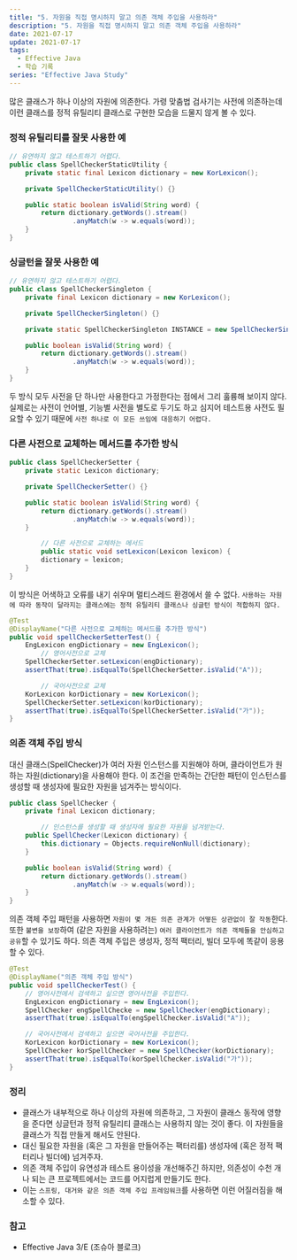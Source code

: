 ```yaml
---
title: "5. 자원을 직접 명시하지 말고 의존 객체 주입을 사용하라"
description: "5. 자원을 직접 명시하지 말고 의존 객체 주입을 사용하라"
date: 2021-07-17
update: 2021-07-17
tags:
  - Effective Java
  - 학습 기록
series: "Effective Java Study"
---
```


많은 클래스가 하나 이상의 자원에 의존한다. 가령 맞춤법 검사기는 사전에 의존하는데 이런 클래스를 정적 유틸리티 클래스로 구현한 모습을 드물지 않게 볼 수 있다.

### 정적 유틸리티를 잘못 사용한 예

```java
// 유연하지 않고 테스트하기 어렵다.
public class SpellCheckerStaticUtility {
    private static final Lexicon dictionary = new KorLexicon();

    private SpellCheckerStaticUtility() {}

    public static boolean isValid(String word) {
        return dictionary.getWords().stream()
                .anyMatch(w -> w.equals(word));
    }
}
```

### 싱글턴을 잘못 사용한 예

```java
// 유연하지 않고 테스트하기 어렵다.
public class SpellCheckerSingleton {
    private final Lexicon dictionary = new KorLexicon();

    private SpellCheckerSingleton() {}

    private static SpellCheckerSingleton INSTANCE = new SpellCheckerSingleton();

    public boolean isValid(String word) {
        return dictionary.getWords().stream()
                .anyMatch(w -> w.equals(word));
    }
}
```

두 방식 모두 사전을 단 하나만 사용한다고 가정한다는 점에서 그리 훌륭해 보이지 않다. 실제로는 사전이 언어별, 기능별 사전을 별도로 두기도 하고 심지어 테스트용 사전도 필요할 수 있기 때문에 `사전 하나로 이 모든 쓰임에 대응하기 어렵다.`

### 다른 사전으로 교체하는 메서드를 추가한 방식

```java
public class SpellCheckerSetter {
    private static Lexicon dictionary;

    private SpellCheckerSetter() {}

    public static boolean isValid(String word) {
        return dictionary.getWords().stream()
                .anyMatch(w -> w.equals(word));
    }

		// 다른 사전으로 교체하는 메서드
		public static void setLexicon(Lexicon lexicon) {
        dictionary = lexicon;
    }
}
```

이 방식은 어색하고 오류를 내기 쉬우며 멀티스레드 환경에서 쓸 수 없다. `사용하는 자원에 따라 동작이 달라지는 클래스에는 정적 유틸리티 클래스나 싱글턴 방식이 적합하지 않다.`

```java
@Test
@DisplayName("다른 사전으로 교체하는 메서드를 추가한 방식")
public void spellCheckerSetterTest() {
    EngLexicon engDictionary = new EngLexicon();
		// 영어사전으로 교체
    SpellCheckerSetter.setLexicon(engDictionary);
    assertThat(true).isEqualTo(SpellCheckerSetter.isValid("A"));

		// 국어사전으로 교체
    KorLexicon korDictionary = new KorLexicon();
    SpellCheckerSetter.setLexicon(korDictionary);
    assertThat(true).isEqualTo(SpellCheckerSetter.isValid("가"));
}
```

### 의존 객체 주입 방식

대신 클래스(SpellChecker)가 여러 자원 인스턴스를 지원해야 하며, 클라이언트가 원하는 자원(dictionary)을 사용해야 한다. 이 조건을 만족하는 간단한 패턴이 인스턴스를 생성할 때 생성자에 필요한 자원을 넘겨주는 방식이다.

```java
public class SpellChecker {
    private final Lexicon dictionary;

		// 인스턴스를 생성할 때 생성자에 필요한 자원을 넘겨받는다.
    public SpellChecker(Lexicon dictionary) {
        this.dictionary = Objects.requireNonNull(dictionary);
    }

    public boolean isValid(String word) {
        return dictionary.getWords().stream()
                .anyMatch(w -> w.equals(word));
    }
}
```

의존 객체 주입 패턴을 사용하면 `자원이 몇 개든 의존 관계가 어떻든 상관없이 잘 작동`한다. 또한 `불변을 보장`하여 (같은 자원을 사용하려는) `여러 클라이언트가 의존 객체들을 안심하고 공유`할 수 있기도 하다. 의존 객체 주입은 생성자, 정적 팩터리, 빌더 모두에 똑같이 응용할 수 있다.

```java
@Test
@DisplayName("의존 객체 주입 방식")
public void spellCheckerTest() {
    // 영어사전에서 검색하고 싶으면 영어사전을 주입한다.
    EngLexicon engDictionary = new EngLexicon();
    SpellChecker engSpellChecke = new SpellChecker(engDictionary);
    assertThat(true).isEqualTo(engSpellChecker.isValid("A"));

    // 국어사전에서 검색하고 싶으면 국어사전을 주입한다.
    KorLexicon korDictionary = new KorLexicon();
    SpellChecker korSpellChecker = new SpellChecker(korDictionary);
    assertThat(true).isEqualTo(korSpellChecker.isValid("가"));
}
```

### 정리

- 클래스가 내부적으로 하나 이상의 자원에 의존하고, 그 자원이 클래스 동작에 영향을 준다면 싱글턴과 정적 유틸리티 클래스는 사용하지 않는 것이 좋다. 이 자원들을 클래스가 직접 만들게 해서도 안된다.
- 대신 필요한 자원을 (혹은 그 자원을 만들어주는 팩터리를) 생성자에 (혹은 정적 팩터리나 빌더에) 넘겨주자.
- 의존 객체 주입이 유연성과 테스트 용이성을 개선해주긴 하지만, 의존성이 수천 개나 되는 큰 프로젝트에서는 코드를 어지럽게 만들기도 한다.
- 이는 `스프링, 대거와 같은 의존 객체 주입 프레임워크`를 사용하면 이런 어질러짐을 해소할 수 있다.

### 참고

- Effective Java 3/E (조슈아 블로크)